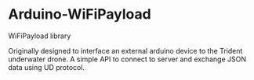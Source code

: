 # Arduino-WiFiPayload
WiFiPayload library

Originally designed to interface an external arduino device to the Trident underwater drone.
A simple API to connect to server and exchange JSON data using UD protocol.
